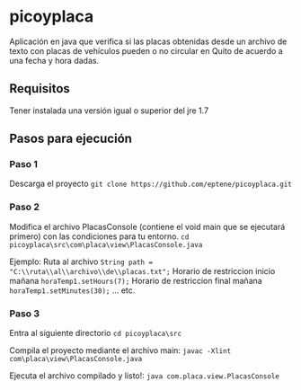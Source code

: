 # picoyplaca
Aplicación en java que verifica si las placas obtenidas desde un archivo de texto con placas de vehículos pueden o no circular en Quito de acuerdo a una fecha y hora dadas.

## Requisitos
Tener instalada una versión igual o superior del jre 1.7

## Pasos para ejecución
### Paso 1
Descarga el proyecto
`git clone https://github.com/eptene/picoyplaca.git`

### Paso 2
Modifica el archivo PlacasConsole (contiene el void main que se ejecutará primero) con las condiciones para tu entorno.
`cd picoyplaca\src\com\placa\view\PlacasConsole.java`

Ejemplo:
Ruta al archivo `String path = "C:\\ruta\\al\\archivo\\de\\placas.txt";`
Horario de restriccion inicio mañana `horaTemp1.setHours(7);`
Horario de restriccion final mañana `horaTemp1.setMinutes(30);` ... etc.

### Paso 3
Entra al siguiente directorio
`cd picoyplaca\src`

Compila el proyecto mediante el archivo main:
`javac -Xlint com\placa\view\PlacasConsole.java`

Ejecuta el archivo compilado y listo!:
`java com.placa.view.PlacasConsole`




